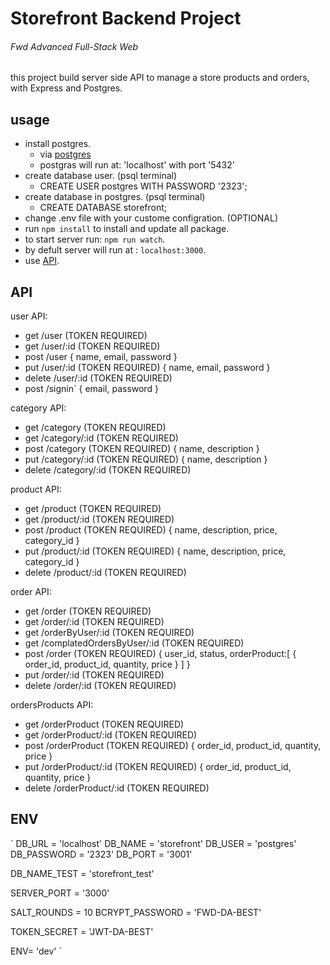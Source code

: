 # Storefront Backend Project
###### Fwd Advanced Full-Stack Web

this project build server side API to manage a store products and orders,
with Express and Postgres.

## usage 

- install postgres.
    - via [postgres](https://www.postgresql.org/download/)
    - postgras will run at: 'localhost' with port '5432'
- create database user. (psql terminal)
    - CREATE USER postgres WITH PASSWORD '2323';
- create database in postgres. (psql terminal)
    - CREATE DATABASE  storefront;
- change .env file with your custome configration. (OPTIONAL)
- run `npm install` to install and update all package.
- to start server run: `npm run watch`.
- by defult server will run at : `localhost:3000`.
- use [API](#api).

## API

user API:
- get /user             (TOKEN REQUIRED)
- get /user/:id         (TOKEN REQUIRED)
- post /user
    {
      name,
      email,
      password
    }
- put /user/:id         (TOKEN REQUIRED)
    {
      name,
      email,
      password
    }
- delete /user/:id      (TOKEN REQUIRED)
- post /signin`
     {
      email,
      password
    }

category API:
-  get /category        (TOKEN REQUIRED)
-  get /category/:id    (TOKEN REQUIRED)
-  post /category       (TOKEN REQUIRED)
    {
      name,
      description
    }
-  put /category/:id    (TOKEN REQUIRED)
    {
      name,
      description
    }
-  delete /category/:id (TOKEN REQUIRED)

product API:
-  get /product         (TOKEN REQUIRED)
-  get /product/:id     (TOKEN REQUIRED)
-  post /product        (TOKEN REQUIRED)
    {
        name,
        description,
        price,
        category_id
    }
-  put /product/:id     (TOKEN REQUIRED)
    {
        name,
        description,
        price,
        category_id
    }
-  delete /product/:id  (TOKEN REQUIRED)

order API:
-   get /order          (TOKEN REQUIRED)
-   get /order/:id      (TOKEN REQUIRED)
-   get /orderByUser/:id      (TOKEN REQUIRED)
-   get /complatedOrdersByUser/:id   (TOKEN REQUIRED)
-   post /order         (TOKEN REQUIRED)
    {
        user_id,
        status,
        orderProduct:[
            {   
                 order_id,
                product_id,
                quantity,
                price
            }
        ]
    }   
- put /order/:id        (TOKEN REQUIRED)
- delete /order/:id     (TOKEN REQUIRED)

ordersProducts API:
- get /orderProduct     (TOKEN REQUIRED)
- get /orderProduct/:id (TOKEN REQUIRED)
- post /orderProduct    (TOKEN REQUIRED)
    {
      order_id,
      product_id,
      quantity,
      price
    }
- put /orderProduct/:id (TOKEN REQUIRED)
    {
      order_id,
      product_id,
      quantity,
      price
    }
- delete /orderProduct/:id  (TOKEN REQUIRED)

## ENV 
`
DB_URL = 'localhost'
DB_NAME = 'storefront'
DB_USER = 'postgres'
DB_PASSWORD = '2323'
DB_PORT = '3001'

DB_NAME_TEST = 'storefront_test'

SERVER_PORT = '3000'

SALT_ROUNDS = 10
BCRYPT_PASSWORD = 'FWD-DA-BEST'


TOKEN_SECRET = 'JWT-DA-BEST'

ENV= 'dev'
`